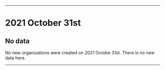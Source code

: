 
***

# 2021 October 31st

## No data

No new organizations were created on 2021 Octobe 31st. There is no new data here.

***
